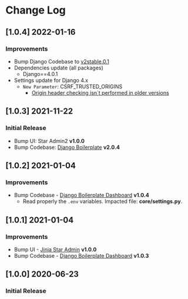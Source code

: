# Change Log

## [1.0.4] 2022-01-16
### Improvements

- Bump Django Codebase to [v2stable.0.1](https://github.com/app-generator/boilerplate-code-django-dashboard/releases)
- Dependencies update (all packages) 
  - Django==4.0.1
- Settings update for Django 4.x
  - `New Parameter`: CSRF_TRUSTED_ORIGINS
    - [Origin header checking isn`t performed in older versions](https://docs.djangoproject.com/en/4.0/ref/settings/#csrf-trusted-origins)  

## [1.0.3] 2021-11-22
### Initial Release

- Bump UI: Star Admin2 **v1.0.0**
- Bump Codebase: [Django Boilerplate](https://github.com/app-generator/boilerplate-code-flask-dashboard) **v2.0.4**

## [1.0.2] 2021-01-04
### Improvements 

- Bump Codebase - [Django Boilerplate Dashboard](https://github.com/app-generator/boilerplate-code-django-dashboard) **v1.0.4**
    - Read properly the `.env` variables. Impacted file: **core/settings.py**.

## [1.0.1] 2021-01-04
### Improvements 

- Bump UI - [Jinja Star Admin](https://github.com/app-generator/jinja-star-admin) **v1.0.0**
- Bump Codebase - [Django Boilerplate Dashboard](https://github.com/app-generator/boilerplate-code-django-dashboard) **v1.0.3**

## [1.0.0] 2020-06-23
### Initial Release
